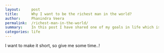 ```yaml
---
layout:     post
title:      Why I want to be the richest man in the world?
author:     Phanindra Veera
permalink:  /richest-man-in-the-world/
summary:    In this post I have shared one of my goals in life which is, to become the "Richest man in the world..!""
categories: life
---
```


I want to make it short, so give me some time..!
